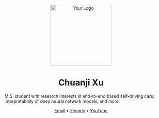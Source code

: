 <p align="center">
  <img src="https://example.com/your-logo.gif" alt="Your Logo" width="200"/>
  <h1 align="center">&emsp;Chuanji Xu&emsp;</h1>
  M.S. student with research interests in end-to-end based self-driving cars, interpretability of deep neural network models, and more.
</p>

<p align="center">
  <a href="chuanji_xu@163.com">Email</a> •
  <a href="https://zenodo.org/record/8248534">Zenodo</a> •
  <a href="https://www.youtube.com/channel/UClzET2zuT7idPqvPM3YvIMQ">YouTube</a>
</p>

